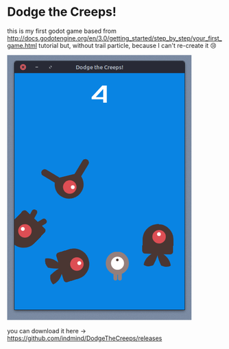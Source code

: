 # Dodge the Creeps!

this is my first godot game based from http://docs.godotengine.org/en/3.0/getting_started/step_by_step/your_first_game.html tutorial but, without trail particle, because I can't re-create it :cry:

![Screenshot](screenshot.png)

you can download it here -> https://github.com/indmind/DodgeTheCreeps/releases
